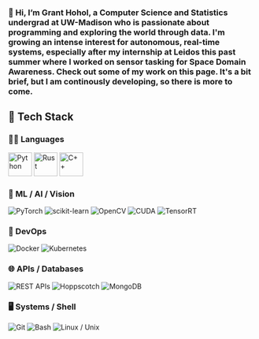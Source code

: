 ### 👋 Hi, I’m Grant Hohol, a Computer Science and Statistics undergrad at UW-Madison who is passionate about programming and exploring the world through data. I'm growing an intense interest for autonomous, real-time systems, especially after my internship at Leidos this past summer where I worked on sensor tasking for Space Domain Awareness. Check out some of my work on this page. It's a bit brief, but I am continously developing, so there is more to come.

## 🚀 Tech Stack

### 🧑‍💻 Languages
<p>
  <img src="https://cdn.jsdelivr.net/gh/devicons/devicon/icons/python/python-original.svg" width="48" height="48" alt="Python"/>
  <img src="https://cdn.jsdelivr.net/gh/devicons/devicon/icons/rust/rust-original.svg" width="48" height="48" alt="Rust"/>
  <img src="https://cdn.jsdelivr.net/gh/devicons/devicon/icons/cplusplus/cplusplus-original.svg" width="48" height="48" alt="C++"/>
</p>

### 🤖 ML / AI / Vision
<p>
  <img src="https://img.shields.io/badge/PyTorch-EE4C2C?style=for-the-badge&logo=pytorch&logoColor=white" alt="PyTorch"/>
  <img src="https://img.shields.io/badge/scikit--learn-F7931E?style=for-the-badge&logo=scikitlearn&logoColor=white" alt="scikit-learn"/>
  <img src="https://img.shields.io/badge/OpenCV-5C3EE8?style=for-the-badge&logo=opencv&logoColor=white" alt="OpenCV"/>
  <img src="https://img.shields.io/badge/CUDA-76B900?style=for-the-badge&logo=nvidia&logoColor=white" alt="CUDA"/>
  <img src="https://img.shields.io/badge/TensorRT-76B900?style=for-the-badge&logo=nvidia&logoColor=white" alt="TensorRT"/>
</p>

### 🧰 DevOps
<p>
  <img src="https://img.shields.io/badge/Docker-2496ED?style=for-the-badge&logo=docker&logoColor=white" alt="Docker"/>
  <img src="https://img.shields.io/badge/Kubernetes-326CE5?style=for-the-badge&logo=kubernetes&logoColor=white" alt="Kubernetes"/>
</p>

### 🌐 APIs / Databases
<p>
  <img src="https://img.shields.io/badge/REST-02569B?style=for-the-badge&logo=fastapi&logoColor=white" alt="REST APIs"/>
  <img src="https://img.shields.io/badge/Hoppscotch-5CC9F5?style=for-the-badge&logo=hoppscotch&logoColor=white" alt="Hoppscotch"/>
  <img src="https://img.shields.io/badge/MongoDB-47A248?style=for-the-badge&logo=mongodb&logoColor=white" alt="MongoDB"/>
</p>

### 🖥️ Systems / Shell
<p>
  <img src="https://img.shields.io/badge/Git-F05033?style=for-the-badge&logo=git&logoColor=white" alt="Git"/>
  <img src="https://img.shields.io/badge/Bash-4EAA25?style=for-the-badge&logo=gnubash&logoColor=white" alt="Bash"/>
  <img src="https://img.shields.io/badge/Linux-FCC624?style=for-the-badge&logo=linux&logoColor=black" alt="Linux / Unix"/>
</p>
